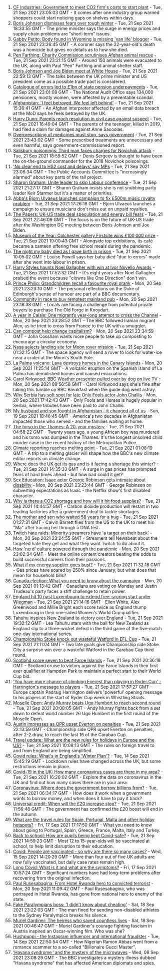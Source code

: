 1. [CF Industries: Government to meet CO2 firm's costs to start plant](https://www.bbc.co.uk/news/business-58641394?at_medium=RSS&at_campaign=KARANGA) - Tue, 21 Sep 2021 23:05:03 GMT - It comes after one industry group warned shoppers could start noticing gaps on shelves within days.
2. [Boris Johnson dismisses fears over tough winter](https://www.bbc.co.uk/news/uk-politics-58641114?at_medium=RSS&at_campaign=KARANGA) - Tue, 21 Sep 2021 18:33:55 GMT - The prime minister says the surge in energy prices and supply chain problems are "short-term" issues.
3. [Gabby Petito: Body found in Wyoming is missing 'van life' blogger](https://www.bbc.co.uk/news/world-us-canada-58646087?at_medium=RSS&at_campaign=KARANGA) - Tue, 21 Sep 2021 23:26:45 GMT - A coroner says the 22-year-old's death was a homicide but gives no details as to how she died.
4. [Pen Farthing: Charity Commission scrutinises Afghan animal rescue](https://www.bbc.co.uk/news/uk-58645719?at_medium=RSS&at_campaign=KARANGA) - Tue, 21 Sep 2021 23:21:15 GMT - Around 150 animals were evacuated to the UK, along with Paul "Pen" Farthing and animal shelter staff.
5. [Boris Johnson and Joe Biden meet at White House](https://www.bbc.co.uk/news/uk-politics-58646017?at_medium=RSS&at_campaign=KARANGA) - Tue, 21 Sep 2021 22:59:13 GMT - The talks between the UK prime minister and US president come as a possible trade pact is considered.
6. [Catalogue of errors led to £1bn of state pension underpayments](https://www.bbc.co.uk/news/business-58640197?at_medium=RSS&at_campaign=KARANGA) - Tue, 21 Sep 2021 23:01:08 GMT - The National Audit Office says 134,000 pensioners, mostly women, were affected by a preventable scandal.
7. [Afghanistan: 'I feel betrayed. We feel left behind'](https://www.bbc.co.uk/news/uk-58639895?at_medium=RSS&at_campaign=KARANGA) - Tue, 21 Sep 2021 15:36:41 GMT - An Afghan interpreter affected by an email data breach at the MoD says he feels betrayed by the UK.
8. [Harry Dunn: Parents reach resolution in civil case against suspect](https://www.bbc.co.uk/news/uk-england-northamptonshire-58642224?at_medium=RSS&at_campaign=KARANGA) - Tue, 21 Sep 2021 16:49:04 GMT - The parents of the teenager, killed in 2019, had filed a claim for damages against Anne Sacoolas.
9. [Overprescribing of medicines must stop, says government](https://www.bbc.co.uk/news/health-58639253?at_medium=RSS&at_campaign=KARANGA) - Tue, 21 Sep 2021 23:43:02 GMT - Some prescribed treatments are unnecessary and even harmful, says government-commissioned report.
10. [Salisbury poisonings: Third man faces charges for Novichok attack](https://www.bbc.co.uk/news/uk-58635137?at_medium=RSS&at_campaign=KARANGA) - Tue, 21 Sep 2021 18:59:52 GMT - Denis Sergeev is thought to have been the on-the-ground commander for the 2018 Novichok poisonings.
11. ['No clear end to HS2 cost and delays' say MPs](https://www.bbc.co.uk/news/business-58638229?at_medium=RSS&at_campaign=KARANGA) - Tue, 21 Sep 2021 23:08:34 GMT - The Public Accounts Committee is "increasingly alarmed" about key parts of the rail project.
12. [Sharon Graham: Unite leader to skip Labour conference](https://www.bbc.co.uk/news/uk-politics-58644894?at_medium=RSS&at_campaign=KARANGA) - Tue, 21 Sep 2021 21:27:17 GMT - Sharon Graham insists she is not snubbing party leader Keir Starmer but it's a matter of priorities.
13. [Abba's Bjorn Ulvaeus launches campaign to fix £500m music royalty problem](https://www.bbc.co.uk/news/entertainment-arts-58643787?at_medium=RSS&at_campaign=KARANGA) - Tue, 21 Sep 2021 17:26:18 GMT - Bjorn Ulvaeus launches a campaign to ensure musicians don't miss out on unpaid royalties.
14. [The Papers: UK-US trade deal speculation and energy bill fears](https://www.bbc.co.uk/news/blogs-the-papers-58646657?at_medium=RSS&at_campaign=KARANGA) - Tue, 21 Sep 2021 22:46:09 GMT - The focus is on the future of UK-US trade after the Washington DC meeting between Boris Johnson and Joe Biden.
15. [Museum of the Year: Colchester gallery Firstsite wins £100,000 prize](https://www.bbc.co.uk/news/entertainment-arts-58636369?at_medium=RSS&at_campaign=KARANGA) - Tue, 21 Sep 2021 19:00:43 GMT - Alongside top exhibitions, its café became a canteen offering free school meals during the pandemic.
16. [The night my baby died as I gave birth in prison](https://www.bbc.co.uk/news/uk-58625101?at_medium=RSS&at_campaign=KARANGA) - Tue, 21 Sep 2021 10:05:02 GMT - Louise Powell says her baby died "due to errors" made after she went into labour in prison.
17. [Harry Styles haunts Noel Gallagher with win at Ivor Novello Awards](https://www.bbc.co.uk/news/entertainment-arts-58642759?at_medium=RSS&at_campaign=KARANGA) - Tue, 21 Sep 2021 17:52:32 GMT - It's eight years after Noel Gallagher praised the event because "clowns like One Direction" don't win.
18. [Prince Philip: Grandchildren recall a favourite royal prank](https://www.bbc.co.uk/news/uk-58587693?at_medium=RSS&at_campaign=KARANGA) - Mon, 20 Sep 2021 23:23:10 GMT - The personal reflections on the Duke of Edinburgh's sense of humour are part of a BBC documentary.
19. [Community in race to buy remotest mainland pub](https://www.bbc.co.uk/news/uk-scotland-highlands-islands-58624724?at_medium=RSS&at_campaign=KARANGA) - Mon, 20 Sep 2021 23:18:38 GMT - Locals are facing a challenge from potential private buyers to purchase The Old Forge in Knoydart.
20. [A year in Calais: One migrant’s year-long attempt to cross the Channel](https://www.bbc.co.uk/news/world-europe-58629132?at_medium=RSS&at_campaign=KARANGA) - Mon, 20 Sep 2021 23:28:52 GMT - The BBC followed Iranian migrant Alex, as he tried to cross from France to the UK with a smuggler.
21. [Can compost help change capitalism?](https://www.bbc.co.uk/news/science-environment-58587691?at_medium=RSS&at_campaign=KARANGA) - Mon, 20 Sep 2021 23:34:59 GMT - John Cossham wants more people to take up composting to encourage a circular economy.
22. [Nasa selects landing site for Moon rover mission](https://www.bbc.co.uk/news/science-environment-58608295?at_medium=RSS&at_campaign=KARANGA) - Tue, 21 Sep 2021 01:32:15 GMT - The space agency will send a rover to look for water-ice near a crater at the Moon's South Pole.
23. [La Palma volcano: Lava destroys homes in the Canary Islands](https://www.bbc.co.uk/news/world-europe-58625781?at_medium=RSS&at_campaign=KARANGA) - Mon, 20 Sep 2021 11:25:14 GMT - A volcanic eruption on the Spanish island of La Palma has demolished homes and caused evacuations.
24. [Carol Kirkwood: BBC Weather presenter pulled over by dog on live TV](https://www.bbc.co.uk/news/uk-58625098?at_medium=RSS&at_campaign=KARANGA) - Mon, 20 Sep 2021 09:56:58 GMT - Carol Kirkwood says she's fine after taking this tumble on BBC Breakfast when the guide dog went astray.
25. [Why Serbia has soft spot for late Only Fools actor John Challis](https://www.bbc.co.uk/news/world-europe-58630500?at_medium=RSS&at_campaign=KARANGA) - Mon, 20 Sep 2021 17:42:43 GMT - Only Fools and Horses is hugely popular in Serbia, where tributes have been paid to John Challis.
26. [My husband and son fought in Afghanistan - it changed all of us](https://www.bbc.co.uk/news/world-us-canada-58603119?at_medium=RSS&at_campaign=KARANGA) - Sun, 19 Sep 2021 18:46:45 GMT - America's two decades in Afghanistan impacted those who served - and the families waiting at home.
27. [The torso in the Thames: A 20-year mystery](https://www.bbc.co.uk/news/uk-58415046?at_medium=RSS&at_campaign=KARANGA) - Tue, 21 Sep 2021 04:58:22 GMT - Twenty years ago, a young African boy was murdered and his torso was dumped in the Thames. It's the longest unsolved child murder case in the recent history of the Metropolitan Police.
28. [Climate reporting reaches melting point](https://www.bbc.co.uk/news/science-environment-58600725?at_medium=RSS&at_campaign=KARANGA) - Tue, 21 Sep 2021 01:08:19 GMT - A trip to a melting glacier will shape how the BBC's new climate editor reports on climate change.
29. [Where does the UK get its gas and is it facing a shortage this winter?](https://www.bbc.co.uk/news/business-58637094?at_medium=RSS&at_campaign=KARANGA) - Tue, 21 Sep 2021 14:35:33 GMT - A surge in gas prices has prompted fears of hard times ahead - but how bad could it get?
30. [Sex Education: Isaac actor George Robinson gets intimate about disability](https://www.bbc.co.uk/news/entertainment-arts-58623652?at_medium=RSS&at_campaign=KARANGA) - Mon, 20 Sep 2021 23:23:44 GMT - George Robinson on subverting expectations as Isaac - the Netflix show's first disabled character.
31. [Why is there a CO2 shortage and how will it hit food supplies?](https://www.bbc.co.uk/news/explainers-58626935?at_medium=RSS&at_campaign=KARANGA) - Tue, 21 Sep 2021 14:44:57 GMT - Carbon dioxide production will restart in two leading factories after a government deal to tackle shortages.
32. [The mother and son who waited 58 years for a hug](https://www.bbc.co.uk/news/uk-england-cambridgeshire-58600935?at_medium=RSS&at_campaign=KARANGA) - Tue, 21 Sep 2021 01:27:31 GMT - Calvin Barrett flies from the US to the UK to meet his "Ma" after tracing her through a DNA test.
33. [Twitch hate raids: Minority streamers have 'a target on their back'](https://www.bbc.co.uk/news/newsbeat-58594732?at_medium=RSS&at_campaign=KARANGA) - Mon, 20 Sep 2021 23:24:55 GMT - Streamers tell Newsbeat about the targeted hate they get and what they want Twitch to do about it.
34. [How 'nerd' culture powered through the pandemic](https://www.bbc.co.uk/news/business-58535299?at_medium=RSS&at_campaign=KARANGA) - Mon, 20 Sep 2021 23:02:34 GMT - Meet the online content creators beating the odds to build successful careers from their passions.
35. [What if my energy supplier goes bust?](https://www.bbc.co.uk/news/business-58090533?at_medium=RSS&at_campaign=KARANGA) - Tue, 21 Sep 2021 11:32:18 GMT - Gas prices have soared by 250% since January, but what does that mean for household bills?
36. [Canada election: What you need to know about the campaign](https://www.bbc.co.uk/news/world-us-canada-58573882?at_medium=RSS&at_campaign=KARANGA) - Mon, 20 Sep 2021 01:13:42 GMT - Canadians are voting on Monday and Justin Trudeau's party faces a stiff challenge to retain power.
37. [England hit 10 past Luxembourg to extend free-scoring start under Wiegman](https://www.bbc.co.uk/sport/football/58624411?at_medium=RSS&at_campaign=KARANGA) - Tue, 21 Sep 2021 21:14:16 GMT - Ellen White, Alex Greenwood and Millie Bright each score twice as England thump Luxembourg in their one-sided Women's World Cup qualifier.
38. [Tahuhu inspires New Zealand to victory over England](https://www.bbc.co.uk/sport/cricket/58643587?at_medium=RSS&at_campaign=KARANGA) - Tue, 21 Sep 2021 19:32:12 GMT - Lea Tahuhu stars with the ball for New Zealand as England slip to a three-wicket defeat in the third game of the five-match one-day international series.
39. [Championship Stoke knock out wasteful Watford in EFL Cup](https://www.bbc.co.uk/sport/football/58553815?at_medium=RSS&at_campaign=KARANGA) - Tue, 21 Sep 2021 21:11:04 GMT - Two late goals give Championship side Stoke City a surprise win over a wasteful Watford in the Carabao Cup third round.
40. [Scotland score seven to beat Faroe Islands](https://www.bbc.co.uk/sport/football/58627425?at_medium=RSS&at_campaign=KARANGA) - Tue, 21 Sep 2021 20:36:18 GMT - Scotland cruise to victory against the Faroe Islands in their first ever qualifier at Hampden Park to maintain a perfect start to their World Cup bid.
41. ['You have more chance of climbing Everest than playing in Ryder Cup' - Harrington's message to players](https://www.bbc.co.uk/sport/golf/58633571?at_medium=RSS&at_campaign=KARANGA) - Tue, 21 Sep 2021 17:57:27 GMT - Europe captain Padraig Harrington delivers 'powerful' opening message to his players at the start of Ryder Cup week in Whistling Straits.
42. [Moselle Open: Andy Murray beats Ugo Humbert to reach second round](https://www.bbc.co.uk/sport/tennis/58645230?at_medium=RSS&at_campaign=KARANGA) - Tue, 21 Sep 2021 20:08:05 GMT - Andy Murray fights back from a set down to defeat world number 26 Ugo Humbert in the first round of the Moselle Open.
43. [Austin impresses as QPR upset Everton on penalties](https://www.bbc.co.uk/sport/football/58553820?at_medium=RSS&at_campaign=KARANGA) - Tue, 21 Sep 2021 22:13:59 GMT - Championship side QPR upset Everton on penalties, after 2-2 draw, to reach the last 16 of the Carabao Cup.
44. [Travel update: What are the new rules for holidays in Europe and the US?](https://www.bbc.co.uk/news/explainers-52544307?at_medium=RSS&at_campaign=KARANGA) - Tue, 21 Sep 2021 10:08:13 GMT - The rules on foreign travel to and from England are being simplified.
45. [Covid rules: What's in England's 'Winter Plan'?](https://www.bbc.co.uk/news/explainers-52530518?at_medium=RSS&at_campaign=KARANGA) - Tue, 14 Sep 2021 15:45:19 GMT - Lockdown rules have changed across the UK, but some restrictions remain in place.
46. [Covid-19 in the UK: How many coronavirus cases are there in my area?](https://www.bbc.co.uk/news/uk-51768274?at_medium=RSS&at_campaign=KARANGA) - Tue, 21 Sep 2021 16:26:02 GMT - Explore the data on coronavirus in the UK and find out how many cases there are in your area.
47. [Coronavirus: Where does the government borrow billions from?](https://www.bbc.co.uk/news/business-50504151?at_medium=RSS&at_campaign=KARANGA) - Tue, 21 Sep 2021 06:34:17 GMT - How does it work when a government wants to borrow money, and when does it have to pay it back?
48. [Universal credit: When will the £20 increase stop?](https://www.bbc.co.uk/news/uk-41487126?at_medium=RSS&at_campaign=KARANGA) - Tue, 21 Sep 2021 11:56:48 GMT - The government has confirmed the £20 boost will end in the autumn.
49. [What are the travel rules for Spain, Portugal, Malta and other holiday hotspots?](https://www.bbc.co.uk/news/explainers-56997931?at_medium=RSS&at_campaign=KARANGA) - Fri, 17 Sep 2021 17:17:50 GMT - What you need to know about going to Portugal, Spain, Greece, France, Malta, Italy and Turkey.
50. [Back to school: How are pupils being kept Covid-safe?](https://www.bbc.co.uk/news/education-51643556?at_medium=RSS&at_campaign=KARANGA) - Tue, 21 Sep 2021 14:59:23 GMT - Most 12 to 15-year-olds will be vaccinated at school, to help limit disruption to their education.
51. [Covid: People are vaccinated - so why are there so many cases?](https://www.bbc.co.uk/news/health-55045639?at_medium=RSS&at_campaign=KARANGA) - Wed, 15 Sep 2021 14:20:29 GMT - More than four out of five UK adults are now fully vaccinated, but daily case rates remain high.
52. [Long Covid: What is it and what are the symptoms?](https://www.bbc.co.uk/news/health-57833394?at_medium=RSS&at_campaign=KARANGA) - Fri, 17 Sep 2021 10:57:24 GMT - Significant numbers have had long-term problems after recovering from the original infection.
53. [Paul Rusesabagina: From Hotel Rwanda hero to convicted terrorist](https://www.bbc.co.uk/news/world-africa-58604468?at_medium=RSS&at_campaign=KARANGA) - Mon, 20 Sep 2021 11:09:42 GMT - Paul Rusesabagina, who was portrayed in Hotel Rwanda, has gone from national hero to enemy of the state.
54. [Fake Paralympians boss: 'I didn't know about cheating'](https://www.bbc.co.uk/news/stories-58598677?at_medium=RSS&at_campaign=KARANGA) - Sat, 18 Sep 2021 23:22:03 GMT - The man fined for sending non-disabled athletes to the Sydney Paralympics breaks his silence.
55. [Muriel Gardiner: The heiress who saved countless lives](https://www.bbc.co.uk/news/uk-england-london-58399839?at_medium=RSS&at_campaign=KARANGA) - Sat, 18 Sep 2021 00:46:47 GMT - Muriel Gardiner's courage fighting fascism in Austria inspired an Oscar-winning film. Who was she?
56. [Hushpuppi - the Instagram influencer and international fraudster](https://www.bbc.co.uk/news/world-africa-58553109?at_medium=RSS&at_campaign=KARANGA) - Tue, 14 Sep 2021 22:50:54 GMT - How Nigerian Ramon Abbas went from a romance scammer to a so-called "Billionaire Gucci Master".
57. [‘Havana syndrome ’ and the mystery of the microwaves](https://www.bbc.co.uk/news/world-58396698?at_medium=RSS&at_campaign=KARANGA) - Wed, 08 Sep 2021 23:08:29 GMT - The BBC investigates a mystery illness dubbed "Havana syndrome" that has affected American diplomats and spies.
